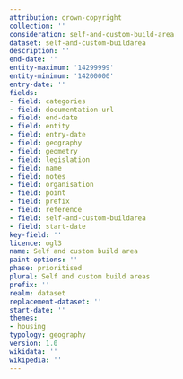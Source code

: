```yaml
---
attribution: crown-copyright
collection: ''
consideration: self-and-custom-build-area
dataset: self-and-custom-buildarea
description: ''
end-date: ''
entity-maximum: '14299999'
entity-minimum: '14200000'
entry-date: ''
fields:
- field: categories
- field: documentation-url
- field: end-date
- field: entity
- field: entry-date
- field: geography
- field: geometry
- field: legislation
- field: name
- field: notes
- field: organisation
- field: point
- field: prefix
- field: reference
- field: self-and-custom-buildarea
- field: start-date
key-field: ''
licence: ogl3
name: Self and custom build area
paint-options: ''
phase: prioritised
plural: Self and custom build areas
prefix: ''
realm: dataset
replacement-dataset: ''
start-date: ''
themes:
- housing
typology: geography
version: 1.0
wikidata: ''
wikipedia: ''
---
```

